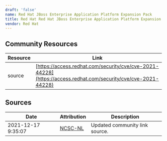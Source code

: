 ```yaml
---
draft: 'false'
name: Red Hat JBoss Enterprise Application Platform Expansion Pack
title: Red Hat Red Hat JBoss Enterprise Application Platform Expansion Pack
vendor: Red Hat
---
```



## Community Resources
| Resource | Link |
| --- | --- |
| source | [https://access.redhat.com/security/cve/cve-2021-44228](https://access.redhat.com/security/cve/cve-2021-44228) |


## Sources
| Date | Attribution | Description |
| --- | --- | --- |
| 2021-12-17 9:35:07 | [NCSC-NL](https://github.com/NCSC-NL/log4shell/blob/main/software/README.md) | Updated community link source.  |
